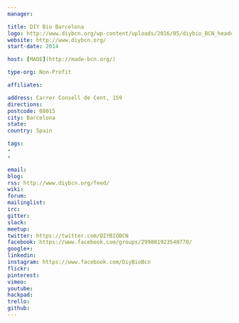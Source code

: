 ```yaml
---
manager:

title: DIY Bio Barcelona
logo: http://www.diybcn.org/wp-content/uploads/2016/05/diybio_BCN_header-2.png
website: http://www.diybcn.org/
start-date: 2014

host: [MADE](http://made-bcn.org/)

type-org: Non-Profit

affiliates:

address: Carrer Consell de Cent, 159
directions:
postcode: 08015
city: Barcelona
state:
country: Spain

tags:
-
-

email:
blog:
rss: http://www.diybcn.org/feed/
wiki:
forum:
mailinglist:
irc:
gitter:
slack:
meetup:
twitter: https://twitter.com/DIYBIOBCN
facebook: https://www.facebook.com/groups/299801923540778/
google+:
linkedin:
instagram: https://www.facebook.com/DiyBioBcn
flickr:
pinterest:
vimeo:
youtube:
hackpad:
trello:
github:
---
```

